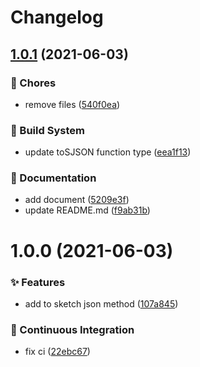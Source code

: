 # Changelog

## [1.0.1](https://github.com/arvinxx/sketch-json-helper/compare/v1.0.0...v1.0.1) (2021-06-03)


### 🎫 Chores

* remove files ([540f0ea](https://github.com/arvinxx/sketch-json-helper/commit/540f0ea))


### 👷 Build System

* update toSJSON function type ([eea1f13](https://github.com/arvinxx/sketch-json-helper/commit/eea1f13))


### 📝 Documentation

* add document ([5209e3f](https://github.com/arvinxx/sketch-json-helper/commit/5209e3f))
* update README.md ([f9ab31b](https://github.com/arvinxx/sketch-json-helper/commit/f9ab31b))

# 1.0.0 (2021-06-03)


### ✨ Features

* add to sketch json method ([107a845](https://github.com/arvinxx/sketch-json-helper/commit/107a845))


### 🔧 Continuous Integration

* fix ci ([22ebc67](https://github.com/arvinxx/sketch-json-helper/commit/22ebc67))
